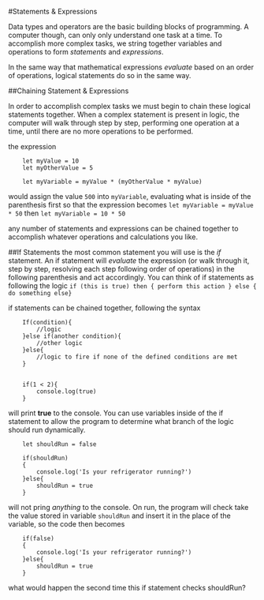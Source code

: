 #Statements & Expressions

Data types and operators are the basic building blocks of programming. A computer though, can only only understand one task at a time. To accomplish more complex tasks, we string together variables and operations to form _statements_ and _expressions_. 

In the same way that mathematical expressions _evaluate_ based on an order of operations, logical statements do so in the same way.

##Chaining Statement & Expressions

In order to accomplish complex tasks we must begin to chain these logical statements together. When a complex statement is present in logic, the computer will walk through step by step, performing one operation at a time, until there are no more operations to be performed. 

the expression 
```
    let myValue = 10
    let myOtherValue = 5 

    let myVariable = myValue * (myOtherValue * myValue)
```
would assign the value `500` into `myVariable`, evaluating what is inside of the parenthesis first so that the expression becomes `let myVariable = myValue * 50` then  `let myVariable = 10 * 50`

any number of statements and expressions can be chained together to accomplish whatever operations and calculations you like.

##If Statements
the most common statement you will use is the _if_ statement. An if statement will _evaluate_ the expression (or walk through it, step by step, resolving each step following order of operations) in the following parenthesis and act accordingly. You can think of if statements as following the logic `if (this is true) then { perform this action } else { do something else}`

if statements can be chained together, following the syntax 
```    
    If(condition){
        //logic
    }else if(another condition){
        //other logic
    }else{
        //logic to fire if none of the defined conditions are met
    }


    if(1 < 2){ 
        console.log(true) 
    }
```
will print __true__ to the console. You can use variables inside of the if statement to allow the program to determine what branch of the logic should run dynamically.
```
    let shouldRun = false

    if(shouldRun)
    {
        console.log('Is your refrigerator running?')
    }else{
        shouldRun = true
    }
```
will not pring _anything_ to the console. On run, the program will check take the value stored in variable `shouldRun` and insert it in the place of the variable, so the code then becomes
```
    if(false)
    {
        console.log('Is your refrigerator running?')
    }else{
        shouldRun = true
    }
```
what would happen the second time this if statement checks shouldRun?
